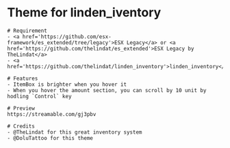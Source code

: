 # Theme for linden_iventory

    # Requirement
    - <a href='https://github.com/esx-framework/es_extended/tree/legacy'>ESX Legacy</a> or <a href='https://github.com/thelindat/es_extended'>ESX Legacy by TheLindat</a>
    - <a href='https://github.com/thelindat/linden_inventory'>linden_inventory</a>

    # Features
    - ItemBox is brighter when you hover it
    - When you hover the amount section, you can scroll by 10 unit by hodling `Control` key

    # Preview
    https://streamable.com/gj3pbv

    # Credits
    - @TheLindat for this great inventory system
    - @DoluTattoo for this theme
